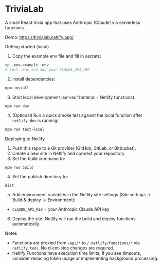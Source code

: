 
# TriviaLab

A small React trivia app that uses Anthropic (Claude) via serverless functions.

Demo: https://trivialab.netlify.app/

Getting started (local)
1. Copy the example env file and fill in secrets:

```bash
cp .env.example .env
# edit .env and add your CLAUDE_API_KEY
```

2. Install dependencies:

```bash
npm install
```

3. Start local development (serves frontend + Netlify functions):

```bash
npm run dev
```

4. (Optional) Run a quick smoke test against the local function after `netlify dev` is running:

```bash
npm run test-local
```

Deploying to Netlify
1. Push this repo to a Git provider (GitHub, GitLab, or Bitbucket).
2. Create a new site in Netlify and connect your repository.
3. Set the build command to:

```
npm run build
```

4. Set the publish directory to:

```
dist
```

5. Add environment variables in the Netlify site settings (Site settings → Build & deploy → Environment):

- `CLAUDE_API_KEY` = your Anthropic Claude API key

6. Deploy the site. Netlify will run the build and deploy functions automatically.

Notes
- Functions are proxied from `/api/*` to `/.netlify/functions/*` via `netlify.toml`. No client-side changes are required.
- Netlify Functions have execution time limits; if you see timeouts, consider reducing token usage or implementing background processing.


